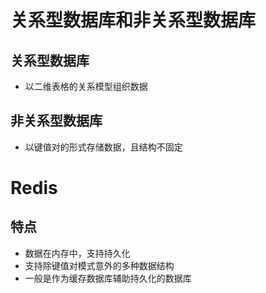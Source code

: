 # 关系型数据库和非关系型数据库

## 关系型数据库

+   以二维表格的关系模型组织数据

## 非关系型数据库

+   以键值对的形式存储数据，且结构不固定



# Redis

## 特点

+   数据在内存中，支持持久化
+   支持除键值对模式意外的多种数据结构
+   一般是作为缓存数据库辅助持久化的数据库